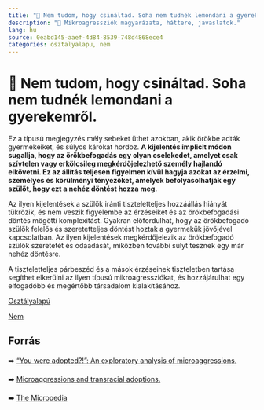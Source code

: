 ```yaml
---
title: "🚫 Nem tudom, hogy csináltad. Soha nem tudnék lemondani a gyerekemről."
description: "🚫 Mikroagressziók magyarázata, háttere, javaslatok."
lang: hu
source: 0eabd145-aaef-4d84-8539-748d4868ece4
categories: osztalyalapu, nem
---
```


<div class="wiki-content agression-title">

# 🚫 Nem tudom, hogy csináltad. Soha nem tudnék lemondani a gyerekemről.

Ez a típusú megjegyzés mély sebeket üthet azokban, akik örökbe adták gyermekeiket, és súlyos károkat hordoz. **A kijelentés implicit módon sugallja, hogy az örökbefogadás egy olyan cselekedet, amelyet csak szívtelen vagy erkölcsileg megkérdőjelezhető személy hajlandó elkövetni. Ez az állítás teljesen figyelmen kívül hagyja azokat az érzelmi, személyes és körülményi tényezőket, amelyek befolyásolhatják egy szülőt, hogy ezt a nehéz döntést hozza meg.**

Az ilyen kijelentések a szülők iránti tiszteletteljes hozzáállás hiányát tükrözik, és nem veszik figyelembe az érzéseiket és az örökbefogadási döntés mögötti komplexitást. Gyakran előfordulhat, hogy az örökbefogadó szülők felelős és szeretetteljes döntést hoztak a gyermekük jövőjével kapcsolatban. Az ilyen kijelentések megkérdőjelezik az örökbefogadó szülők szeretetét és odaadását, miközben további súlyt tesznek egy már nehéz döntésre.

A tiszteletteljes párbeszéd és a mások érzéseinek tiszteletben tartása segíthet elkerülni az ilyen típusú mikroagressziókat, és hozzájárulhat egy elfogadóbb és megértőbb társadalom kialakításához.


<div class="categories">

[Osztályalapú](/#/entry?id=osztalyalapu)

[Nem](/#/entry?id=nem)

</div>

## Forrás

➡️ [“You were adopted?!”: An exploratory analysis of microaggressions.](https://scholarworks.umass.edu/cgi/viewcontent.cgi?article=2316&context=theses)

➡️ [Microaggressions and transracial adoptions.](https://www.fertilityiq.com/adoption/microaggressions-and-transracial-adoption#microaggressions-towards-adopted-children-and-adoptive-parents)

➡️ [The Micropedia](https://www.themicropedia.org/)


</div>